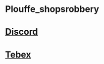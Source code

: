# Plouffe_shopsrobbery

# **[Discord](https://discord.gg/xJVCY9AvvW)**

# **[Tebex](https://plouffe.tebex.io)**
